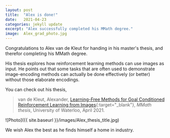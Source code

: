 ```yaml
---
layout: post
title:  "Alex is done!"
date:   2021-04-23
categories: jekyll update
excerpt: "Alex successfully completed his MMath degree."
image:	Alex_grad_photo.jpg
---
```



Congratulations to Alex van de Kleut for handing in his master's thesis, and therefor completing his MMath degree.

His thesis explores how reinforcement learning methods can use images as input. He points out that some tasks that are often used to demonstrate image-encoding methods can actually be done effectively (or better) without those elaborate encodings.

You can check out his thesis,

> van de Kleut, Alexander, [Learning-Free Methods for Goal Conditioned Reinforcement Learning from Images](http://hdl.handle.net/10012/16908){:target="_blank"}, *MMath thesis*, University of Waterloo, April 2021.

![Photo]({{ site.baseurl }}/images/Alex_thesis_title.jpg)

We wish Alex the best as he finds himself a home in industry.
